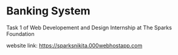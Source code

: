 # Banking System
Task 1 of Web Developement and Design Internship at The Sparks Foundation

website link: https://sparksnikita.000webhostapp.com
